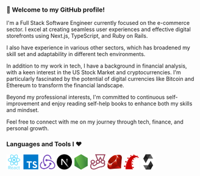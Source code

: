 ### 👋 Welcome to my GitHub profile!

I'm a Full Stack Software Engineer currently focused on the e-commerce sector. I excel at creating seamless user experiences and effective digital storefronts using Next.js, TypeScript, and Ruby on Rails.

I also have experience in various other sectors, which has broadened my skill set and adaptability in different tech environments.

In addition to my work in tech, I have a background in financial analysis, with a keen interest in the US Stock Market and cryptocurrencies. I'm particularly fascinated by the potential of digital currencies like Bitcoin and Ethereum to transform the financial landscape.

Beyond my professional interests, I'm committed to continuous self-improvement and enjoy reading self-help books to enhance both my skills and mindset.

Feel free to connect with me on my journey through tech, finance, and personal growth.

<h3 align="left">Languages and Tools I ❤️</h3>

<p align="left">
  <img src="https://raw.githubusercontent.com/devicons/devicon/master/icons/react/react-original-wordmark.svg" alt="react" width="40" height="40"/>
  <img src="https://raw.githubusercontent.com/devicons/devicon/master/icons/typescript/typescript-plain.svg" alt="typescript" width="40" height="40"/>
  <img src="https://raw.githubusercontent.com/devicons/devicon/master/icons/redux/redux-original.svg" alt="redux" width="40" height="40"/>
  <img src="https://raw.githubusercontent.com/devicons/devicon/master/icons/nextjs/nextjs-original.svg" alt="nextjs" width="40" height="40"/>
  <img src="https://raw.githubusercontent.com/devicons/devicon/master/icons/nodejs/nodejs-original.svg" alt="nodejs" width="40" height="40"/>
  <img src="https://raw.githubusercontent.com/devicons/devicon/master/icons/jest/jest-plain.svg" alt="jest" width="40" height="40"/>
  <img src="https://raw.githubusercontent.com/devicons/devicon/master/icons/ruby/ruby-original.svg" alt="ruby" width="40" height="40"/>
  <img src="https://raw.githubusercontent.com/devicons/devicon/master/icons/rails/rails-plain.svg" alt="rails" width="40" height="40"/>
  <img src="https://raw.githubusercontent.com/devicons/devicon/master/icons/solidity/solidity-original.svg" alt="solidity" width="40" height="40"/>
</p>
